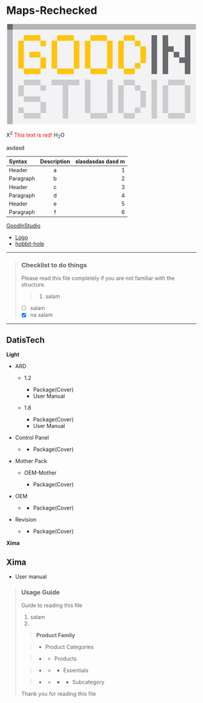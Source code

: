 [Logo]:/Logo.jpg

# Maps-Rechecked 

<center>

![GoodInStudio][Logo]

</center>

X<sup>2</sup>
<font color="red">This text is red!</font>
H<sub>2</sub>O

asdasd


| Syntax      | Description | slasdasdas dasd m |
|        :--- | :---:       | ---:              |
| Header      |   a         |   1               |
| Paragraph   |   b         |   2               |
| Header      |   c         |   3               |
| Paragraph   |   d         |   4               |
| Header      |   e         |   5               |
| Paragraph   |   f         |   6               |

[GoodInStudio](http://www.goodin.studio/)

[1]: https://en.wikipedia.org/wiki/Hobbit#Lifestyle

- [Logo][Logo]
- [hobbit-hole][1]
___

> ### Checklist to do things
>
> Please read this file completely if you are not familiar with the structure.
>> 1. salam 
>
> - [ ] salam
> - [x] na salam 
>

___

 ## DatisTech

**Light**

- ARD

  - 1.2

      - Package(Cover)
      - User Manual

  - 1.8

      - Package(Cover) 
      - User Manual

- Control Panel

  -  - Package(Cover)

- Mother Pack

    - OEM-Mother

      - Package(Cover)

- OEM

  -  - Package(Cover)

- Revision

  - - Package(Cover)

**Xima**

## Xima

- User manual


> ### Usage Guide
>
> Guide to reading this file
> 1. salam
> 2.
>
>> **Product Family**
>
>> - Product Categories
>
>> - - Products
>
>> - - - Essentials
>
>> - - - - Subcategory
>
>Thank you for reading this file
>
